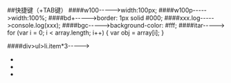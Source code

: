 ##快捷键（+TAB键）
####w100----->width:100px;
####w100p----->width:100%;
####bd+----->border: 1px solid #000;
####xxx.log----->console.log(xxx);
####bgc----->background-color: #fff;
####itar-----> 
			for (var i = 0; i < array.length; i++) { 
                var obj = array[i]; 
            }

####div>ul>li.item*3----->
	<div>
	    <ul>
	        <li class="item"></li>
	        <li class="item"></li>
	        <li class="item"></li>
	    </ul>
	</div>